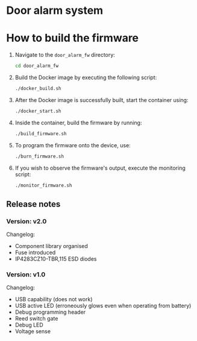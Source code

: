 # Door alarm system

# How to build the firmware

1. Navigate to the `door_alarm_fw` directory:  
   ```bash
   cd door_alarm_fw
   ```

2. Build the Docker image by executing the following script:  
   ```bash
   ./docker_build.sh
   ```

3. After the Docker image is successfully built, start the container using:  
   ```bash
   ./docker_start.sh
   ```

4. Inside the container, build the firmware by running:  
   ```bash
   ./build_firmware.sh
   ```

5. To program the firmware onto the device, use:  
   ```bash
   ./burn_firmware.sh
   ```

6. If you wish to observe the firmware's output, execute the monitoring script:  
   ```bash
   ./monitor_firmware.sh
   ```


## Release notes

### Version: v2.0
Changelog:
- Component library organised
- Fuse introduced
- IP4283CZ10-TBR,115 ESD diodes

### Version: v1.0
Changelog:
- USB capability (does not work)
- USB active LED (erroneously glows even when operating from battery)
- Debug programming header
- Reed switch gate 
- Debug LED
- Voltage sense
